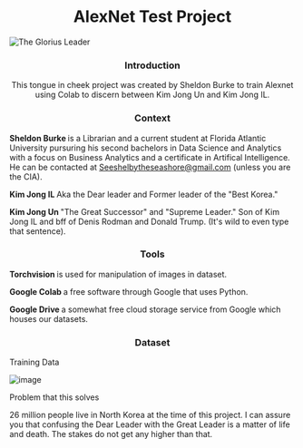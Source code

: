


 <h1 align="center"> AlexNet Test Project</h1>
 

<img src="https://videolibrarian.com/downloads/4886/download/office%2039.webp?cb=0ed43606163ff94b7579b6ee44c62616&w=1280&h=720" alt="The Glorius Leader" > 

 <h3 align="center"> Introduction </h3>

<p align="center"> This tongue in cheek project was created by Sheldon Burke to train Alexnet using Colab to discern between Kim Jong Un and Kim Jong IL.
 </p>
 
 <h3 align="center"> Context </h3>

<p align="center">
 
 <b> Sheldon Burke </b> is a Librarian and a current student at Florida Atlantic University pursuring his second bachelors in Data Science and Analytics with a focus on Business Analytics and a certificate in Artifical Intelligence. He can be contacted at Seeshelbytheseashore@gmail.com (unless you are the CIA).

 <b> Kim Jong IL </b> Aka the Dear leader and Former leader of the "Best Korea."

 <b> Kim Jong Un </b> "The Great Successor" and "Supreme Leader." Son of Kim Jong IL and bff of Denis Rodman and Donald Trump. (It's wild to even type that sentence).


<h3 align="center"> Tools </h3>

<b> Torchvision </b> is used for manipulation of images in dataset.

<b> Google Colab </b> a free software through Google that uses Python.

<b> Google Drive </b> a somewhat free cloud storage service from Google which houses our datasets.

<h3 align="center"> Dataset </h3>


Training Data

![image](https://user-images.githubusercontent.com/122634321/230618065-32cd14c0-6f83-48dc-839c-5d610b691bdb.png)


Problem that this solves

26 million people live in North Korea at the time of this project. I can assure you that confusing the Dear Leader with the Great Leader is a matter of life and death. The stakes do not get any higher than that. 

</p>

